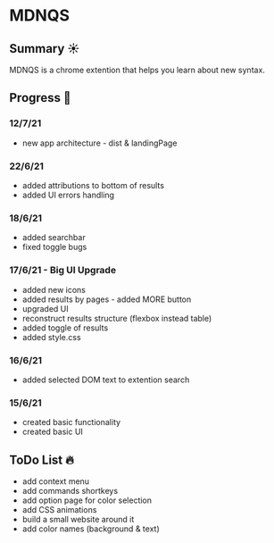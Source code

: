# MDNQS
## Summary :sunny:
MDNQS is a chrome extention that helps you learn about new syntax.

## Progress :muscle:
### 12/7/21
* new app architecture - dist & landingPage

### 22/6/21
* added attributions to bottom of results
* added UI errors handling

### 18/6/21
* added searchbar
* fixed toggle bugs

### 17/6/21 - Big UI Upgrade
* added new icons
* added results by pages - added MORE button
* upgraded UI
* reconstruct results structure (flexbox instead table)
* added toggle of results
* added style.css

### 16/6/21
* added selected DOM text to extention search

### 15/6/21
* created basic functionality
* created basic UI

## ToDo List :fire:
* add context menu
* add commands shortkeys
* add option page for color selection
* add CSS animations
* build a small website around it
* add color names (background & text)